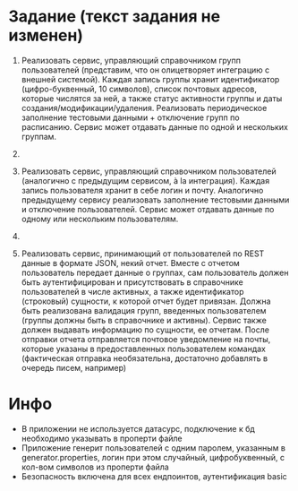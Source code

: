 # Задание (текст задания не изменен)
1) Реализовать сервис, управляющий справочником групп пользователей (представим, что он олицетворяет интеграцию с внешней системой). 
Каждая запись группы хранит идентификатор (цифро-буквенный, 10 символов), список почтовых адресов, которые числятся за ней, а также статус активности группы и даты создания/модификации/удаления. 
Реализовать периодическое заполнение тестовыми данными + отключение групп по расписанию. Сервис может отдавать данные по одной и нескольких группам.

2)       

3) Реализовать сервис, управляющий справочником пользователей (аналогично с предыдущим сервисом, à la интеграция). 
Каждая запись пользователя хранит в себе логин и почту. 
Аналогично предыдущему сервису реализовать заполнение тестовыми данными и отключение пользователей. 
Сервис может отдавать данные по одному или нескольким пользователям.

4)       

5) Реализовать сервис, принимающий от пользователей по REST данные в формате JSON, некий отчет. 
Вместе с отчетом пользователь передает данные о группах, сам пользователь должен быть аутентифицирован и присутствовать в справочнике пользователей в числе активных, а также идентификатор (строковый) сущности, к которой отчет будет привязан. 
Должна быть реализована валидация групп, введенных пользователем (группы должны быть в справочнике и активны). 
Сервис также должен выдавать информацию по сущности, ее отчетам. После отправки отчета отправляется почтовое уведомление на почты, которые указаны в предоставленных пользователем командах (фактическая отправка необязательна, достаточно добавлять в очередь писем, например)

# Инфо
- В приложении не используется датасурс, подключение к бд необходимо указывать в проперти файле
- Приложение генерит пользователей с одним паролем, указанным в generator.properties, логин при этом случайный, цифробуквенный, с кол-вом символов из проперти файла
- Безопасность включена для всех ендпоинтов, аутентификация basic
